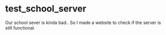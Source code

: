 # test_school_server
Our school sever is kinda bad.. So I made a website to check if the server is still functional.

